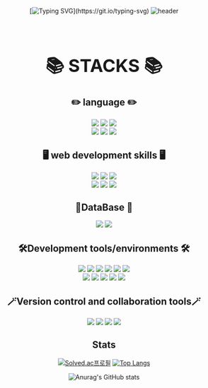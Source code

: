 <div align="center">

[![Typing SVG](https://readme-typing-svg.demolab.com?font=Fira+Code&weight=450&size=40&duration=4000&pause=1000&center=true&vCenter=true&width=600&lines=Welcome+to+my+Github;Have+a+nice+day!!)](https://git.io/typing-svg)
![header](https://capsule-render.vercel.app/api?type=waving&color=random&height=120&animation=fadeIn&section=footer&text=🚗🚕🚙&fontAlign=70)

<br />
<div style="text-align: center;">
  <h1 style="font-size: 40px;">📚 STACKS 📚</h1>
</div>

<div align=center> 
  <h2>✏️ language ✏️</h2>
  <img src="https://img.shields.io/badge/java-007396?style=for-the-badge&logo=java&logoColor=white"> 
  <img src="https://img.shields.io/badge/python-3776AB?style=for-the-badge&logo=python&logoColor=white"> 
  <img src="https://img.shields.io/badge/c-00B265?style=for-the-badge&logo=c&logoColor=white"> <br>
  <img src="https://img.shields.io/badge/swift-F05138?style=for-the-badge&logo=swift&logoColor=white"> 
  <img src="https://img.shields.io/badge/solidity-2C4F7C?style=for-the-badge&logo=solidity&logoColor=white">
  <img src="https://img.shields.io/badge/R-276DC3?style=for-the-badge&logo=R&logoColor=white">  
  <br>
  <h2>🖥️ web development skills 🖥️</h2>
  <img src="https://img.shields.io/badge/html5-E34F26?style=for-the-badge&logo=html5&logoColor=white"> 
  <img src="https://img.shields.io/badge/css-1572B6?style=for-the-badge&logo=css3&logoColor=white"> 
  <img src="https://img.shields.io/badge/javascript-F7DF1E?style=for-the-badge&logo=javascript&logoColor=black"> <br>
  <img src="https://img.shields.io/badge/jquery-0769AD?style=for-the-badge&logo=jquery&logoColor=white">
    <img src="https://img.shields.io/badge/flask-000000?style=for-the-badge&logo=flask&logoColor=white"> 
  <img src="https://img.shields.io/badge/bootstrap-7952B3?style=for-the-badge&logo=bootstrap&logoColor=white">
  
  <br>
  <h2>💾DataBase 💾</h2>
  <img src="https://img.shields.io/badge/oracle-F80000?style=for-the-badge&logo=oracle&logoColor=white"> 
  <img src="https://img.shields.io/badge/mysql-4479A1?style=for-the-badge&logo=mysql&logoColor=white">  
    <br>
 <h2>🛠️Development tools/environments 🛠️</h2>
 <img src="https://img.shields.io/badge/linux-FCC624?style=for-the-badge&logo=linux&logoColor=black">

  <img src="https://img.shields.io/badge/spyderide-FF0000?style=for-the-badge&logo=spyderide&logoColor=black">
   <img src="https://img.shields.io/badge/jupyter-F37626?style=for-the-badge&logo=jupyter&logoColor=black">
   <img src="https://img.shields.io/badge/pycharm-FFFC00?style=for-the-badge&logo=pycharm&logoColor=black">
   <img src="https://img.shields.io/badge/googlecolab-F9AB00?style=for-the-badge&logo=googlecolab&logoColor=black">
  <img src="https://img.shields.io/badge/spring-6DB33F?style=for-the-badge&logo=spring&logoColor=white">
  <br>
  <img src="https://img.shields.io/badge/intellijidea-3B00B9?style=for-the-badge&logo=intellijidea&logoColor=white"> 
  <img src="https://img.shields.io/badge/springboot-6DB33F?style=for-the-badge&logo=springboot&logoColor=white"> 
 <img src="https://img.shields.io/badge/node.js-339933?style=for-the-badge&logo=Node.js&logoColor=white">
  <img src="https://img.shields.io/badge/amazonaws-232F3E?style=for-the-badge&logo=amazonaws&logoColor=white"> 
  <img src="https://img.shields.io/badge/apache tomcat-F8DC75?style=for-the-badge&logo=apachetomcat&logoColor=black">
  <br>
  <h2>🪄Version control and collaboration tools🪄</h2>
  <img src="https://img.shields.io/badge/github-181717?style=for-the-badge&logo=github&logoColor=white">
  <img src="https://img.shields.io/badge/git-F05032?style=for-the-badge&logo=git&logoColor=white">
  <img src="https://img.shields.io/badge/notion-000000?style=for-the-badge&logo=notion&logoColor=white">
  <img src="https://img.shields.io/badge/fontawesome-339AF0?style=for-the-badge&logo=fontawesome&logoColor=white">
  <br>
</div>

## Stats

[![Solved.ac프로필](http://mazassumnida.wtf/api/generate_badge?boj=kky98)](https://solved.ac/kky98)
[![Top Langs](https://github-readme-stats.vercel.app/api/top-langs/?username=kky98&layout=compact)](https://github.com/anuraghazra/github-readme-stats)

![Anurag's GitHub stats](https://github-readme-stats.vercel.app/api?username=kky98&show_icons=true&theme=radical)
</div>
<!--
**kky98/kky98** is a ✨ _special_ ✨ repository because its `README.md` (this file) appears on your GitHub profile.

Here are some ideas to get you started:

- 🔭 I’m currently working on ...
- 🌱 I’m currently learning ...
- 👯 I’m looking to collaborate on ...
- 🤔 I’m looking for help with ...
- 💬 Ask me about ...
- 📫 How to reach me: ...
- 😄 Pronouns: ...
- ⚡ Fun fact: ...
-->
